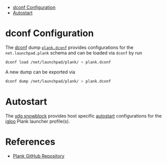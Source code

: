 - [dconf Configuration](#dconf-configuration)
- [Autostart](#autostart)

# dconf Configuration

The [dconf][dconf] dump [`plank.dconf`][config-dconf-gh] provides configurations for the `net.launchpad.plank` schema and can be loaded via `dconf` by run

```sh
dconf load /net/launchpad/plank/ < plank.dconf
```

A new dump can be exported via

```sh
dconf dump /net/launchpad/plank/ > plank.dconf
```

# Autostart

The [xdg snowblock][gh-sb-xdg] provides host specific [autostart][gh-sb-xdg-autostart] configurations for the [igloo][gh-sb-xdg-autostart-igloo] Plank launcher profile(s).

# References

- [Plank GitHub Repository][plank-gh]

[config-dconf-gh]: https://github.com/arcticicestudio/igloo/blob/master/snowblocks/plank/plank.dconf
[dconf]: https://wiki.gnome.org/Projects/dconf
[gh-sb-xdg]: https://github.com/arcticicestudio/igloo/tree/master/snowblocks/xdg
[gh-sb-xdg-autostart]: https://github.com/arcticicestudio/igloo/tree/master/snowblocks/xdg/autostart
[gh-sb-xdg-autostart-igloo]: https://github.com/arcticicestudio/igloo/blob/master/snowblocks/xdg/autostart/plank.desktop.igloo
[plank-gh]: https://github.com/ricotz/plank
